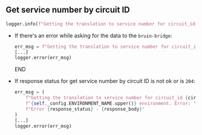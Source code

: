 ## Get service number by circuit ID

```python
logger.info(f"Getting the translation to service number for circuit_id {circuit_id}")
```

* If there's an error while asking for the data to the `bruin-bridge`:
  ```python
  err_msg = f"Getting the translation to service number for circuit_id {circuit_id} Error: {e}"
  [...]
  logger.error(err_msg)
  ```
  END

* If response status for get service number by circuit ID is not ok or is `204`:
  ```python
  err_msg = (
      f"Getting the translation to service number for circuit_id {circuit_id} in "
      f"{self._config.ENVIRONMENT_NAME.upper()} environment. Error: "
      f"Error {response_status} - {response_body}"
  )
  [...]
  logger.error(err_msg)
  ```